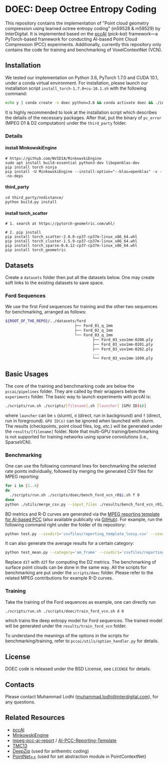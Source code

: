  # DOEC: Deep Octree Entropy Coding

This repository contains the implementation of "Point cloud geometry compression using learned octree entropy coding" (m59528 & m59529) by InterDigital. It is implemented based on the [pccAI](https://github.com/InterDigitalInc/pccAI) (*pick-kai*) framework—a PyTorch-based framework for conducting AI-based Point Cloud Compression (PCC) experiments.
Additionally, currently this repository only contains the code for training and benchmarking of VoxelContextNet (VCN).

## Installation

We tested our implementation on Python 3.6, PyTorch 1.7.0 and CUDA 10.1, under a conda virtual environment. For installation, please launch our installation script `install_torch-1.7.0+cu-10.1.sh` with the following command:
```bash
echo y | conda create -n doec python=3.6 && conda activate doec && ./install_torch-1.7.0+cu-10.1.sh
```
It is highly recommended to look at the installation script which describes the details of the necessary packages. After that, put the binary of `pc_error` (MPEG D1 & D2 computation) under the `third_party` folder.

### Details
#### install MinkowskiEngine
```
# https://github.com/NVIDIA/MinkowskiEngine
sudo apt install build-essential python3-dev libopenblas-dev
pip install torch ninja
pip install -U MinkowskiEngine --install-option="--blas=openblas" -v --no-deps
```

#### third_party
```
cd third_party/nndistance/
python build.py install
```

#### install torch_scatter
```
# 1. search at https://pytorch-geometric.com/whl/

# 2. pip install
pip install torch_scatter-2.0.8-cp37-cp37m-linux_x86_64.whl
pip install torch_cluster-1.5.9-cp37-cp37m-linux_x86_64.whl
pip install torch_sparse-0.6.12-cp37-cp37m-linux_x86_64.whl
pip install torch_geometric
```

## Datasets
Create a `datasets` folder then put all the datasets below. One may create soft links to the existing datasets to save space.
### Ford Sequences

We use the first *Ford* sequences for training and the other two sequences for benchmarking, arranged as follows:
```bash
${ROOT_OF_THE_REPO}/../datasets/ford
                               ├── Ford_01_q_1mm
                               ├── Ford_02_q_1mm
                               └── Ford_03_q_1mm
                                       ├── Ford_03_vox1mm-0200.ply
                                       ├── Ford_03_vox1mm-0201.ply
                                       ├── Ford_03_vox1mm-0202.ply
                                       ...
                                       └── Ford_03_vox1mm-1699.ply
```

## Basic Usages

The core of the training and benchmarking code are below the `pccai/pipelines` folder. They are called by their wrappers below the `experiments` folder. The basic way to launch experiments with pccAI is:
 ```bash
 ./scripts/run.sh ./scripts/[filename].sh [launcher] [GPU ID(s)]
 ```
where `launcher` can be `s` (slurm), `d` (direct, run in background) and `f` (direct, run in foreground). `GPU ID(s)` can be ignored when launched with slurm. The results (checkpoints, point cloud files, log, *etc.*) will be generated under the `results/[filename]` folder. Note that multi-GPU training/benchmarking is not supported for training networks using sparse convolutions (i.e., SparseVCN).

 ### Benchmarking

One can use the following command lines for benchmarking the selected rate points individually, followed by merging the generated CSV files for MPEG reporting:
 ```bash
for i in {1..4}
do
   ./scripts/run.sh ./scripts/doec/bench_ford_vcn_r0$i.sh f 0
done
python ./utils/merge_csv.py --input_files ./results/bench_ford_vcn_r01/mpeg_report.csv ./results/bench_ford_vcn_r02/mpeg_report.csv ./results/bench_ford_vcn_r03/mpeg_report.csv ./results/bench_ford_vcn_r04/mpeg_report.csv --output_file ./results/bench_ford_vcn/mpeg_report.csv
 ```

BD metrics and R-D curves are generated via the [MPEG reporting template for AI-based PCC](http://mpegx.int-evry.fr/software/MPEG/PCC/ai/mpeg-pcc-ai-report) (also available publically via [GitHub](https://github.com/yydlmzyz/AI-PCC-Reporting-Template)). For example, run the following command right under the folder of its repository:
```bash
python test.py --csvdir1='csvfiles/reporting_template_lossy.csv' --csvdir2='/PATH/TO/mpeg_report.csv' --csvdir_stats='csvfiles/reporting_template_stats.csv' --xlabel='bppGeo' --ylabel='d1T'
```
It can also generate the average results for a certain category:
```bash
python test_mean.py --category='am_frame' --csvdir1='csvfiles/reporting_template_lossy.csv' --csvdir2='/PATH/TO/mpeg_report.csv' --csvdir_stats='csvfiles/reporting_template_stats.csv' --xlabel='bppGeo' --ylabel='d1T'
```

Replace `d1T` with `d2T` for computing the D2 metrics. The benchmarking of surface point clouds can be done in the same way. All the scripts for benchmarking are put under the `scripts/doec` folder. Please refer to the related MPEG contributions for example R-D curves.

### Training

Take the training of the Ford sequences as example, one can directly run
 ```bash
./scripts/run.sh ./scripts/doec/train_ford_vcn.sh d 0
 ```
which trains the deep entropy model for Ford sequences. The trained model will be generated under the `results/train_ford_vcn` folder.

To understand the meanings of the options in the scripts for benchmarking/training, refer to `pccai/utils/option_handler.py` for details.

## License
DOEC code is released under the BSD License, see `LICENSE` for details.

## Contacts
Please contact Muhammad Lodhi (muhammad.lodhi@interdigital.com), for any questions.

## Related Resources
 * [pccAI](https://github.com/InterDigitalInc/pccAI)
 * [MinkowskiEngine](https://github.com/NVIDIA/MinkowskiEngine)
 * [mpeg-pcc-ai-report](http://mpegx.int-evry.fr/software/MPEG/PCC/ai/mpeg-pcc-ai-report) / [AI-PCC-Reporting-Template](https://github.com/yydlmzyz/AI-PCC-Reporting-Template)
 * [TMC13](https://github.com/MPEGGroup/mpeg-pcc-tmc13)
 * [DeepZip](https://github.com/mohit1997/DeepZip/blob/master/src/arithmeticcoding_fast.py) (used for arithemtic coding)
 * [PointNet++](https://github.com/yanx27/Pointnet_Pointnet2_pytorch/blob/master/models/pointnet2_utils.py) (used for set abstraction module in PointContextNet)
 